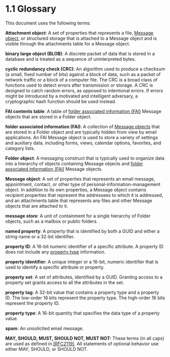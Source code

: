 <html dir="LTR" xmlns:mshelp="http://msdn.microsoft.com/mshelp" xmlns:ddue="http://ddue.schemas.microsoft.com/authoring/2003/5" xmlns:xlink="http://www.w3.org/1999/xlink" xmlns:tool="http://www.microsoft.com/tooltip">
    <head>
        <meta http-equiv="Content-Type" content="text/html; CHARSET=utf-8"></meta>
        <meta name="save" content="history"></meta>
        <title>1.1 Glossary</title>
        <xml>
            <mshelp:toctitle title="1.1 Glossary"></mshelp:toctitle>
            <mshelp:rltitle title="[MS-PST]: Glossary"></mshelp:rltitle>
            <mshelp:keyword index="A" term="08220cc9-69b1-4072-a2e7-2a0ff201d505"></mshelp:keyword>
            <mshelp:attr name="DCSext.ContentType" value="open specification"></mshelp:attr>
            <mshelp:attr name="AssetID" value="08220cc9-69b1-4072-a2e7-2a0ff201d505"></mshelp:attr>
            <mshelp:attr name="TopicType" value="kbRef"></mshelp:attr>
            <mshelp:attr name="DCSext.Title" value="[MS-PST]: Glossary" />
        </xml>
    </head>
    <body>
        <div id="header">
            <h1 class="heading">1.1 Glossary</h1>
        </div>
        <div id="mainSection">
            <div id="mainBody">
                <div id="allHistory" class="saveHistory"></div>
                <div id="sectionSection0" class="section" name="collapseableSection">
                    
<p>This document uses the following terms:</p>

<p><a id="gt_6ab4cacc-0e1a-4843-b9e5-4f1fee5a695a" /><b>Attachment object</b>: A set
of properties that represents a file, <a href="08220cc9-69b1-4072-a2e7-2a0ff201d505.html#gt_b6c15d0c-d992-421d-ba96-99d3b63894cf">Message object</a>, or
structured storage that is attached to a Message object and is visible through
the attachments table for a Message object.</p>

<p><a id="gt_ad861812-8cb0-497a-80bb-13c95aa4e425" /><b>binary large object (BLOB)</b>:
A discrete packet of data that is stored in a database and is treated as a
sequence of uninterpreted bytes.</p>

<p><a id="gt_9cb45a36-92bb-4c14-b2fd-2ad7e2979bfd"></a><b>cyclic redundancy check (CRC)</b>:
An algorithm used to produce a checksum (a small, fixed number of bits) against
a block of data, such as a packet of network traffic or a block of a computer
file. The CRC is a broad class of functions used to detect errors after transmission
or storage. A CRC is designed to catch random errors, as opposed to intentional
errors. If errors might be introduced by a motivated and intelligent adversary,
a cryptographic hash function should be used instead.</p>

<p><a id="gt_d7d60068-8690-4d36-8dae-9d7f73dc77b9"></a><b>FAI contents table</b>: A
table of <a href="08220cc9-69b1-4072-a2e7-2a0ff201d505.html#gt_6f222571-3f61-4250-a8a6-d56505335792">folder
associated information (FAI)</a> Message objects that are stored in a Folder
object.</p>

<p><a id="gt_6f222571-3f61-4250-a8a6-d56505335792"></a><b>folder associated information
(FAI)</b>: A collection of <a href="08220cc9-69b1-4072-a2e7-2a0ff201d505.html#gt_b6c15d0c-d992-421d-ba96-99d3b63894cf">Message objects</a> that are
stored in a Folder object and are typically hidden from view by email
applications. An FAI Message object is used to store a variety of settings and
auxiliary data, including forms, views, calendar options, favorites, and category
lists.</p>

<p><a id="gt_0682daa7-c1b8-419b-8a32-6048833d0b72" /><b>Folder object</b>: A
messaging construct that is typically used to organize data into a hierarchy of
objects containing Message objects and <a href="08220cc9-69b1-4072-a2e7-2a0ff201d505.html#gt_6f222571-3f61-4250-a8a6-d56505335792">folder associated information
(FAI)</a> Message objects.</p>

<p><a id="gt_b6c15d0c-d992-421d-ba96-99d3b63894cf"><b>Message object</b>: A set of
properties that represents an email message, appointment, contact, or other
type of personal-information-management object. In addition to its own
properties, a Message object contains recipient properties that represent the
addressees to which it is addressed, and an attachments table that represents
any files and other Message objects that are attached to it.</a></p>

<p><a id="gt_fda94a53-448d-48d5-9991-176c530ff597"><b>message store</b>: A unit of
containment for a single hierarchy of Folder objects, such as a mailbox or
public folders.</a></p>

<p><a id="gt_e6245def-e67d-4ab2-8c7d-04863b1c1063"><b>named property</b>: A
property that is identified by both a GUID and either a string name or a 32-bit
identifier.</a></p>

<p><a id="gt_0b28d5bf-a1bb-436d-a721-34e2cfae489b" /><b>property ID</b>: A 16-bit
numeric identifier of a specific attribute. A property ID does not include any <a href="08220cc9-69b1-4072-a2e7-2a0ff201d505.html#gt_c17efaf4-bfdf-479d-8227-e165b647c933">property type</a> information.</p>

<p><a id="gt_382ac1cd-8ff9-493a-bfec-d9ad08955707"><b>property identifier</b>: A
unique integer or a 16-bit, numeric identifier that is used to identify a
specific attribute or property.</a></p>

<p><a id="gt_dc3c2e4a-3b46-4284-973e-cc0e362a3264"><b>property set</b>: A set of
attributes, identified by a GUID. Granting access to a property set grants
access to all the attributes in the set.</a></p>

<p><a id="gt_550ffe03-4145-49d1-8370-a9906b00452c"><b>property tag</b>: A 32-bit
value that contains a property type and a property ID. The low-order 16 bits
represent the property type. The high-order 16 bits represent the property ID.</a></p>

<p><a id="gt_c17efaf4-bfdf-479d-8227-e165b647c933"><b>property type</b>: A 16-bit
quantity that specifies the data type of a property value.</a></p>

<p><a id="gt_3a066672-22ac-4bbf-b834-2431834e0631"><b>spam</b>: An unsolicited
email message.</a></p>

<p><b>MAY,
SHOULD, MUST, SHOULD NOT, MUST NOT:</b> These terms (in all caps) are used as
defined in <a href="https://go.microsoft.com/fwlink/?LinkId=90317">[RFC2119]</a>.
All statements of optional behavior use either MAY, SHOULD, or SHOULD NOT.</p>
                </div>
            </div>
        </div>
    </body>
</html>